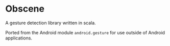 Obscene
=======

A gesture detection library written in scala.

Ported from the Android module `android.gesture` for use outside of Android applications.
